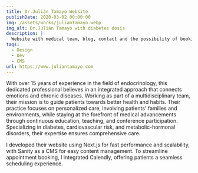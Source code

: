 ```yaml
---
title: Dr.Julián Tamayo Website
publishDate: 2020-03-02 00:00:00
img: /assets/works/julianTamayo.webp
img_alt: Dr.Julián Tamayo with diabetes dosis
description: |
  Website with medical team, blog, contact and the possibility of booking medical visits. All of it with the possibility of being edited through the CMS.
tags:
  - Design
  - Dev
  - CMS
url: https://www.juliantamayo.com
---
```


With over 15 years of experience in the field of endocrinology, this dedicated professional believes in an integrated approach that connects emotions and chronic diseases. Working as part of a multidisciplinary team, their mission is to guide patients towards better health and habits. Their practice focuses on personalized care, involving patients' families and environments, while staying at the forefront of medical advancements through continuous education, teaching, and conference participation. Specializing in diabetes, cardiovascular risk, and metabolic-hormonal disorders, their expertise ensures comprehensive care.

I developed their website using Next.js for fast performance and scalability, with Sanity as a CMS for easy content management. To streamline appointment booking, I integrated Calendly, offering patients a seamless scheduling experience.
